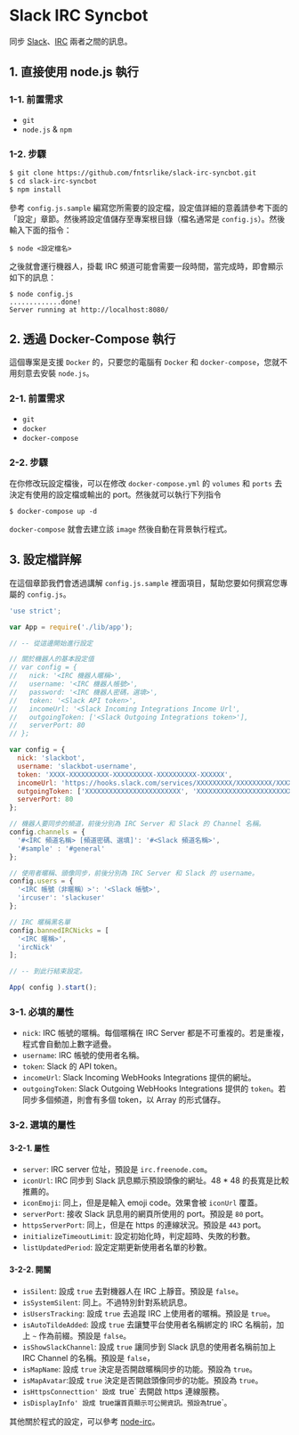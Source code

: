 # Slack IRC Syncbot

同步 [Slack](http://slack.com)、[IRC](https://en.wikipedia.org/wiki/Internet_Relay_Chat) 兩者之間的訊息。

## 1. 直接使用 node.js 執行

### 1-1. 前置需求
- `git`
- `node.js` & `npm`

### 1-2. 步驟

```bash
$ git clone https://github.com/fntsrlike/slack-irc-syncbot.git
$ cd slack-irc-syncbot
$ npm install
```

參考 `config.js.sample` 編寫您所需要的設定檔，設定值詳細的意義請參考下面的「設定」章節。然後將設定值儲存至專案根目錄（檔名通常是 `config.js`）。然後輸入下面的指令：

    $ node <設定檔名>

之後就會運行機器人，掛載 IRC 頻道可能會需要一段時間，當完成時，即會顯示如下的訊息：

```
$ node config.js
.............done!
Server running at http://localhost:8080/
```

## 2. 透過 Docker-Compose 執行

這個專案是支援 `Docker` 的，只要您的電腦有 `Docker` 和 `docker-compose`，您就不用刻意去安裝 `node.js`。

### 2-1. 前置需求
- `git`
- `docker`
- `docker-compose`

### 2-2. 步驟

在你修改玩設定檔後，可以在修改 `docker-compose.yml` 的 `volumes` 和 `ports` 去決定有使用的設定檔或輸出的 port。然後就可以執行下列指令

```shell
$ docker-compose up -d
```

`docker-compose` 就會去建立該 `image` 然後自動在背景執行程式。


## 3. 設定檔詳解

在這個章節我們會透過講解 `config.js.sample` 裡面項目，幫助您要如何撰寫您專屬的 `config.js`。

```javascript
'use strict';

var App = require('./lib/app');

// -- 從這邊開始進行設定

// 關於機器人的基本設定值
// var config = {
//   nick: '<IRC 機器人暱稱>',
//   username: '<IRC 機器人帳號>',
//   password: '<IRC 機器人密碼，選填>',
//   token: '<Slack API token>',
//   incomeUrl: '<Slack Incoming Integrations Income Url',
//   outgoingToken: ['<Slack Outgoing Integrations token>'],
//   serverPort: 80
// };

var config = {
  nick: 'slackbot',
  username: 'slackbot-username',
  token: 'XXXX-XXXXXXXXXX-XXXXXXXXXX-XXXXXXXXXX-XXXXXX',
  incomeUrl: 'https://hooks.slack.com/services/XXXXXXXXX/XXXXXXXXX/XXXXXXXXXXXXXXXXXXXXXXXX',
  outgoingToken: ['XXXXXXXXXXXXXXXXXXXXXXXX', 'XXXXXXXXXXXXXXXXXXXXXXXX'],
  serverPort: 80
};

// 機器人要同步的頻道，前後分別為 IRC Server 和 Slack 的 Channel 名稱。
config.channels = {
  '#<IRC 頻道名稱> [頻道密碼、選填]': '#<Slack 頻道名稱>',
  '#sample' : '#general'
};

// 使用者暱稱、頭像同步，前後分別為 IRC Server 和 Slack 的 username。
config.users = {
  '<IRC 帳號（非暱稱）>': '<Slack 帳號>',
  'ircuser': 'slackuser'
};

// IRC 暱稱黑名單
config.bannedIRCNicks = [
  '<IRC 暱稱>',
  'ircNick'
];

// -- 到此行結束設定。

App( config ).start();
```

### 3-1. 必填的屬性
- `nick`: IRC 帳號的暱稱。每個暱稱在 IRC Server 都是不可重複的。若是重複，程式會自動加上數字遞疊。
- `username`: IRC 帳號的使用者名稱。
- `token`: Slack 的 API token。
- `incomeUrl`: Slack Incoming WebHooks Integrations 提供的網址。
- `outgoingToken`: Slack Outgoing WebHooks Integrations 提供的 `token`。若同步多個頻道，則會有多個 token，以 Array 的形式儲存。

### 3-2. 選填的屬性
#### 3-2-1. 屬性
- `server`: IRC server 位址，預設是 `irc.freenode.com`。
- `iconUrl`: IRC 同步到 Slack 訊息顯示預設頭像的網址。48 * 48 的長寬是比較推薦的。
- `iconEmoji`: 同上，但是是輸入 emoji code。效果會被 `iconUrl` 覆蓋。
- `serverPort`: 接收 Slack 訊息用的網頁所使用的 port。預設是 `80` port。
- `httpsServerPort`: 同上，但是在 https 的連線狀況。預設是 `443` port。
- `initializeTimeoutLimit`: 設定初始化時，判定超時、失敗的秒數。
- `listUpdatedPeriod`: 設定定期更新使用者名單的秒數。

#### 3-2-2. 開關
- `isSilent`: 設成 `true` 去對機器人在 IRC 上靜音。預設是 `false`。
- `isSystemSilent`: 同上。不過特別針對系統訊息。
- `isUsersTracking`: 設成 `true` 去追蹤 IRC 上使用者的暱稱。預設是 `true`。
- `isAutoTildeAdded`: 設成 `true` 去讓雙平台使用者名稱綁定的 IRC 名稱前，加上 `~` 作為前綴。預設是 `false`。
- `isShowSlackChannel`: 設成 `true` 讓同步到 Slack 訊息的使用者名稱前加上 IRC Channel 的名稱。預設是 `false`，
- `isMapName`: 設成 `true` 決定是否開啟暱稱同步的功能。預設為 `true`。
- `isMapAvatar`:設成 `true` 決定是否開啟頭像同步的功能。預設為 `true`。
- `isHttpsConnecttion' 設成 `true` 去開啟 https 連線服務。
- `isDisplayInfo' 設成 `true` 讓首頁顯示可公開資訊。預設為 `true`。

其他關於程式的設定，可以參考 [node-irc](https://github.com/martynsmith/node-irc/blob/0.3.x/lib/irc.js)。
